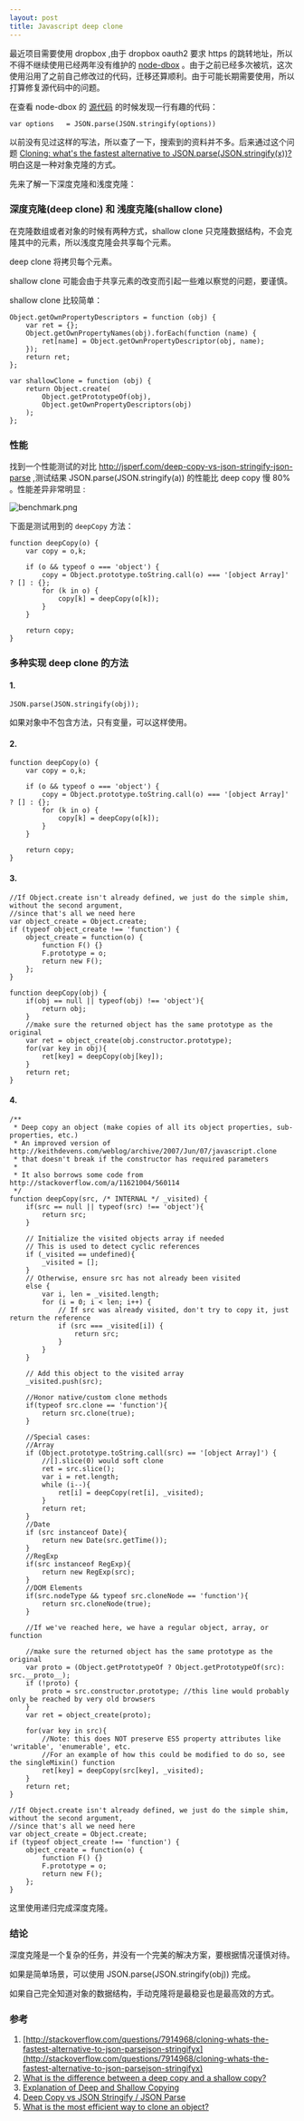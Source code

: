 ```yaml
---
layout: post
title: Javascript deep clone
---
```


最近项目需要使用 dropbox ,由于 dropbox oauth2 要求 https 的跳转地址，所以不得不继续使用已经两年没有维护的 [node-dbox](https://github.com/sintaxi/node-dbox) 。由于之前已经多次被坑，这次使用沿用了之前自己修改过的代码，迁移还算顺利。由于可能长期需要使用，所以打算修复源代码中的问题。

在查看 node-dbox 的 [源代码](https://github.com/sintaxi/node-dbox/blob/master/lib/oauth.js) 的时候发现一行有趣的代码： 

    var options   = JSON.parse(JSON.stringify(options))

以前没有见过这样的写法，所以查了一下，搜索到的资料并不多。后来通过这个问题 [Cloning: what's the fastest alternative to JSON.parse(JSON.stringify(x))?](http://stackoverflow.com/questions/7914968/cloning-whats-the-fastest-alternative-to-json-parsejson-stringifyx) 明白这是一种对象克隆的方式。

先来了解一下深度克隆和浅度克隆：

### 深度克隆(deep clone) 和 浅度克隆(shallow clone)

在克隆数组或者对象的时候有两种方式，shallow clone 只克隆数据结构，不会克隆其中的元素，所以浅度克隆会共享每个元素。

deep clone 将拷贝每个元素。

shallow clone 可能会由于共享元素的改变而引起一些难以察觉的问题，要谨慎。

shallow clone 比较简单：

	Object.getOwnPropertyDescriptors = function (obj) {
		var ret = {};
		Object.getOwnPropertyNames(obj).forEach(function (name) {
			ret[name] = Object.getOwnPropertyDescriptor(obj, name);
		});
		return ret;
	};

	var shallowClone = function (obj) {
		return Object.create(
			Object.getPrototypeOf(obj),
			Object.getOwnPropertyDescriptors(obj)
		);
	};

### 性能

找到一个性能测试的对比 <http://jsperf.com/deep-copy-vs-json-stringify-json-parse> ,测试结果 JSON.parse(JSON.stringify(a)) 的性能比 deep copy 慢 80% 。性能差异非常明显 :

![benchmark.png](/images/javascriptDeepClone/benchmark.png)

下面是测试用到的 `deepCopy` 方法：

	function deepCopy(o) {
		var copy = o,k;
	 
		if (o && typeof o === 'object') {
			copy = Object.prototype.toString.call(o) === '[object Array]' ? [] : {};
			for (k in o) {
				copy[k] = deepCopy(o[k]);
			}
		}
	 
		return copy;
	}

### 多种实现 deep clone 的方法

#### 1.

	JSON.parse(JSON.stringify(obj));

如果对象中不包含方法，只有变量，可以这样使用。

#### 2.

	function deepCopy(o) {
		var copy = o,k;
	 
		if (o && typeof o === 'object') {
			copy = Object.prototype.toString.call(o) === '[object Array]' ? [] : {};
			for (k in o) {
				copy[k] = deepCopy(o[k]);
			}
		}
	 
		return copy;
	}

#### 3.

	//If Object.create isn't already defined, we just do the simple shim, without the second argument,
	//since that's all we need here
	var object_create = Object.create;
	if (typeof object_create !== 'function') {
		object_create = function(o) {
			function F() {}
			F.prototype = o;
			return new F();
		};
	}

	function deepCopy(obj) {
		if(obj == null || typeof(obj) !== 'object'){
			return obj;
		}
		//make sure the returned object has the same prototype as the original
		var ret = object_create(obj.constructor.prototype);
		for(var key in obj){
			ret[key] = deepCopy(obj[key]);
		}
		return ret;
	}


#### 4.

	/**
	 * Deep copy an object (make copies of all its object properties, sub-properties, etc.)
	 * An improved version of http://keithdevens.com/weblog/archive/2007/Jun/07/javascript.clone
	 * that doesn't break if the constructor has required parameters
	 * 
	 * It also borrows some code from http://stackoverflow.com/a/11621004/560114
	 */ 
	function deepCopy(src, /* INTERNAL */ _visited) {
		if(src == null || typeof(src) !== 'object'){
			return src;
		}

		// Initialize the visited objects array if needed
		// This is used to detect cyclic references
		if (_visited == undefined){
			_visited = [];
		}
		// Otherwise, ensure src has not already been visited
		else {
			var i, len = _visited.length;
			for (i = 0; i < len; i++) {
				// If src was already visited, don't try to copy it, just return the reference
				if (src === _visited[i]) {
					return src;
				}
			}
		}

		// Add this object to the visited array
		_visited.push(src);

		//Honor native/custom clone methods
		if(typeof src.clone == 'function'){
			return src.clone(true);
		}

		//Special cases:
		//Array
		if (Object.prototype.toString.call(src) == '[object Array]') {
			//[].slice(0) would soft clone
			ret = src.slice();
			var i = ret.length;
			while (i--){
				ret[i] = deepCopy(ret[i], _visited);
			}
			return ret;
		}
		//Date
		if (src instanceof Date){
			return new Date(src.getTime());
		}
		//RegExp
		if(src instanceof RegExp){
			return new RegExp(src);
		}
		//DOM Elements
		if(src.nodeType && typeof src.cloneNode == 'function'){
			return src.cloneNode(true);
		}

		//If we've reached here, we have a regular object, array, or function

		//make sure the returned object has the same prototype as the original
		var proto = (Object.getPrototypeOf ? Object.getPrototypeOf(src): src.__proto__);
		if (!proto) {
			proto = src.constructor.prototype; //this line would probably only be reached by very old browsers 
		}
		var ret = object_create(proto);

		for(var key in src){
			//Note: this does NOT preserve ES5 property attributes like 'writable', 'enumerable', etc.
			//For an example of how this could be modified to do so, see the singleMixin() function
			ret[key] = deepCopy(src[key], _visited);
		}
		return ret;
	}

	//If Object.create isn't already defined, we just do the simple shim, without the second argument,
	//since that's all we need here
	var object_create = Object.create;
	if (typeof object_create !== 'function') {
		object_create = function(o) {
			function F() {}
			F.prototype = o;
			return new F();
		};
	}

这里使用递归完成深度克隆。

### 结论

深度克隆是一个复杂的任务，并没有一个完美的解决方案，要根据情况谨慎对待。

如果是简单场景，可以使用 JSON.parse(JSON.stringify(obj)) 完成。

如果自己完全知道对象的数据结构，手动克隆将是最稳妥也是最高效的方式。

### 参考

1. [http://stackoverflow.com/questions/7914968/cloning-whats-the-fastest-alternative-to-json-parsejson-stringifyx](http://stackoverflow.com/questions/7914968/cloning-whats-the-fastest-alternative-to-json-parsejson-stringifyx)
2. [What is the difference between a deep copy and a shallow copy?](http://stackoverflow.com/questions/184710/what-is-the-difference-between-a-deep-copy-and-a-shallow-copy)
3. [Explanation of Deep and Shallow Copying](https://www.cs.utexas.edu/~scottm/cs307/handouts/deepCopying.htm)
4. [Deep Copy vs JSON Stringify / JSON Parse](http://jsperf.com/deep-copy-vs-json-stringify-json-parse)
5. [What is the most efficient way to clone an object?](http://stackoverflow.com/questions/122102/what-is-the-most-efficient-way-to-clone-an-object/5344074#5344074)
